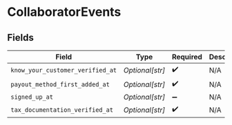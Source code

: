 # CollaboratorEvents


## Fields

| Field                            | Type                             | Required                         | Description                      |
| -------------------------------- | -------------------------------- | -------------------------------- | -------------------------------- |
| `know_your_customer_verified_at` | *Optional[str]*                  | :heavy_check_mark:               | N/A                              |
| `payout_method_first_added_at`   | *Optional[str]*                  | :heavy_check_mark:               | N/A                              |
| `signed_up_at`                   | *Optional[str]*                  | :heavy_minus_sign:               | N/A                              |
| `tax_documentation_verified_at`  | *Optional[str]*                  | :heavy_check_mark:               | N/A                              |